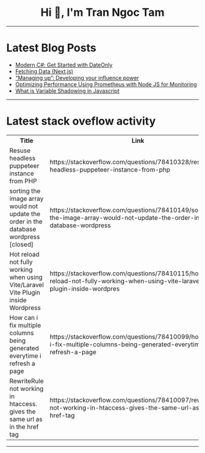 <h1 align="center">Hi 👋, I'm Tran Ngoc Tam</h1>

---

# Latest Blog Posts 
<!-- BLOG-POST-LIST:START -->
- [Modern C#: Get Started with DateOnly](https://dev.to/lovelacecoding/modern-c-get-started-with-dateonly-2nnh)
- [Fetching Data &lpar;Next.js&rpar;](https://dev.to/samuellubliner/fetching-data-nextjs-5b0b)
- [“Managing up”: Developing your influence power](https://dev.to/lidiettesdev/managing-up-developing-your-influence-power-23n8)
- [Optimizing Performance Using Prometheus with Node JS for Monitoring](https://dev.to/oluwatobi2001/optimizing-performance-using-prometheus-with-node-js-for-monitoring-b90)
- [What is Variable Shadowing in Javascript](https://dev.to/biplavmz/what-is-variable-shadowing-in-javascript-1ik4)
<!-- BLOG-POST-LIST:END -->

---

# Latest stack oveflow activity
<table>
  <tr><th>Title</th><th>Link</th></tr>
  <!-- STACKOVERFLOW:START --><tr><td>Resuse headless puppeteer instance from PHP</td><td>https://stackoverflow.com/questions/78410328/resuse-headless-puppeteer-instance-from-php</td></tr><tr><td>sorting the image array would not update the order in the database wordpress [closed]</td><td>https://stackoverflow.com/questions/78410149/sorting-the-image-array-would-not-update-the-order-in-the-database-wordpress</td></tr><tr><td>Hot reload not fully working when using Vite/Laravel Vite Plugin inside Wordpress</td><td>https://stackoverflow.com/questions/78410115/hot-reload-not-fully-working-when-using-vite-laravel-vite-plugin-inside-wordpres</td></tr><tr><td>How can i fix multiple columns being generated everytime i refresh a page</td><td>https://stackoverflow.com/questions/78410099/how-can-i-fix-multiple-columns-being-generated-everytime-i-refresh-a-page</td></tr><tr><td>RewriteRule not working in htaccess. gives the same url as in the href tag</td><td>https://stackoverflow.com/questions/78410097/rewriterule-not-working-in-htaccess-gives-the-same-url-as-in-the-href-tag</td></tr><!-- STACKOVERFLOW:END -->
</table>

---


